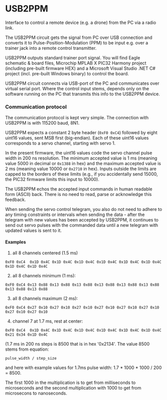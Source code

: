 # USB2PPM
Interface to control a remote device (e.g. a drone) from the PC via a radio link.

The USB2PPM circuit gets the signal from PC over USB connection and converts it to Pulse-Position-Modulation (PPM) to be input e.g. over a trainer jack into a remote control transmitter.

USB2PPM outputs standard trainer port signal. You will find Eagle schematic & board files, Microchip MPLAB X PIC32 Harmony project (including pre-built firmware HEX) and a Microsoft Visual Studio .NET C# project (incl. pre-built Windows binary) to control the board.

USB2PPM circuit connects via USB-port of the PC and communicates over virtual serial port. Where the control input stems, depends only on the software running on the PC that transmits this info to the USB2PPM device.

### Communication protocol

The communication protocol is kept very simple. The connection with USB2PPM is with 115200 baud, 8N1. 

USB2PPM expects a constant 2 byte header (`0xF0 0xC4`) followed by eight uint16 values, sent MSB first (big-endian). Each of these uint16 values corresponds to a servo channel, starting with servo 1.

In the present firmware, the uint16 values code the servo channel pulse width in 200 ns resolution. The minimum accepted value is 1 ms (meaning value 5000 in decimal or `0x1388` in hex) and the maximum accepted value is 2 ms (meaning value 10000 or `0x2710` in hex).  Inputs outside the limits are capped to the borders of these limits (e.g., if you accidentally send 15000, the PIC32 firmware limits this input to 10000).

The USB2PPM echos the accepted input commands in human readable form (ASCII) back. There is no need to read, parse or acknowledge this feedback.

When sending the servo control telegram, you also do not need to adhere to any timing constraints or intervals when sending the data - after the telegram with new values has been accepted by USB2PPM, it continues to send out servo pulses with the commanded data until a new telegram with updated values is sent to it.

#### Examples

1) all 8 channels centered (1.5 ms)

`0xF0 0xC4  0x1D 0x4C 0x1D 0x4C 0x1D 0x4C 0x1D 0x4C 0x1D 0x4C 0x1D 0x4C 0x1D 0x4C 0x1D 0x4C`

2) all 8 channels minimum (1 ms):

`0xF0 0xC4 0x13 0x88 0x13 0x88 0x13 0x88 0x13 0x88 0x13 0x88 0x13 0x88 0x13 0x88 0x13 0x88`

3) all 8 channels maximum (2 ms):

`0xF0 0xC4 0x27 0x10 0x27 0x10 0x27 0x10 0x27 0x10 0x27 0x10 0x27 0x10 0x27 0x10 0x27 0x10`

4) channel 7 at 1.7 ms, rest at center:

`0xF0 0xC4  0x1D 0x4C 0x1D 0x4C 0x1D 0x4C 0x1D 0x4C 0x1D 0x4C 0x1D 0x4C 0x21 0x34 0x1D 0x4C`

(1.7 ms in 200 ns steps is 8500 that is in hex '0x2134'. The value 8500 stems from equation:

`pulse_width / step_size`

and here with example values for 1.7ms pulse width: 1.7 * 1000 * 1000 / 200 = 8500.

The first 1000 in the multiplication is to get from milliseconds to microseconds and the second multiplication with 1000 to get from microsecons to nanoseconds.
